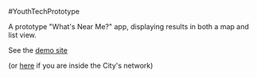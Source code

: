 #YouthTechPrototype

A prototype "What's Near Me?" app, displaying results in both a map and list view.

See the [demo site](http://yt.smgov.net)

(or [here](http://CityOfSantaMonica.github.io/YouthTechPrototype) if you are inside the City's network)
